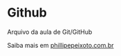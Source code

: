 # Github

Arquivo da aula de Git/GitHub

Saiba mais em [phillipepeixoto.com.br](http://phillipepeixoto.com.br)
